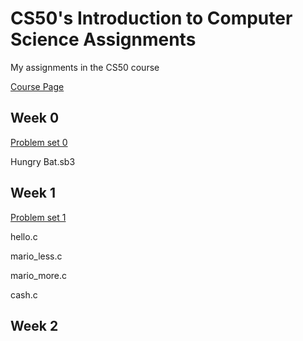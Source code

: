

# CS50's Introduction to Computer Science Assignments
My assignments in the CS50 course

[Course Page](https://courses.edx.org/courses/course-v1:HarvardX+CS50+X/course/)

## Week 0

[Problem set 0](https://docs.cs50.net/2019/x/psets/0/index.html)

Hungry Bat.sb3
## Week 1
[Problem set 1](https://docs.cs50.net/2019/x/psets/1/index.html)

hello.c

mario_less.c

mario_more.c

cash.c

## Week 2

